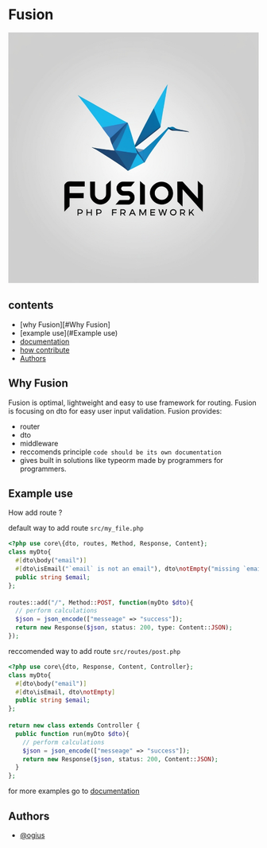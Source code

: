 # Fusion

![fusion logo](./readme/img/logo_bg.jpg)

## contents
- [why Fusion][#Why Fusion]
- [example use](#Example use)
- [documentation](./readme/README.md)
- [how contribute](./readme/contribution.README.md)
- [Authors](#Authors)

## Why Fusion
Fusion is optimal, lightweight and easy to use framework for routing.
Fusion is focusing on dto for easy user input validation.
Fusion provides:
- router
- dto
- middleware
- reccomends principle `code should be its own documentation`
- gives built in solutions like typeorm
made by programmers for programmers.

## Example use
How add route ?

default way to add route
`src/my_file.php`
```php
<?php use core\{dto, routes, Method, Response, Content};
class myDto{
  #[dto\body("email")]
  #[dto\isEmail("`email` is not an email"), dto\notEmpty("missing `email` in body")]
  public string $email;
};

routes::add("/", Method::POST, function(myDto $dto){
  // perform calculations
  $json = json_encode(["messeage" => "success"]);
  return new Response($json, status: 200, type: Content::JSON);
});
```

reccomended way to add route
`src/routes/post.php`
```php
<?php use core\{dto, Response, Content, Controller};
class myDto{
  #[dto\body("email")]
  #[dto\isEmail, dto\notEmpty]
  public string $email;
};

return new class extends Controller {
  public function run(myDto $dto){
    // perform calculations
    $json = json_encode(["messeage" => "success"]);
    return new Response($json, status: 200, Content::JSON);
  }
};
```

for more examples go to [documentation](./readme/README.md)

## Authors
- [@ogius](https://www.github.com/ogiusek)

